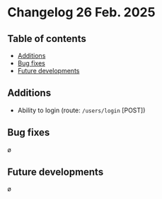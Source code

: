 # Changelog 26 Feb. 2025

## Table of contents
- [Additions](#additions)
- [Bug fixes](#bug-fixes)
- [Future developments](#future-developments)

## Additions
- Ability to login (route: `/users/login` [POST])

## Bug fixes
ø

## Future developments
ø
